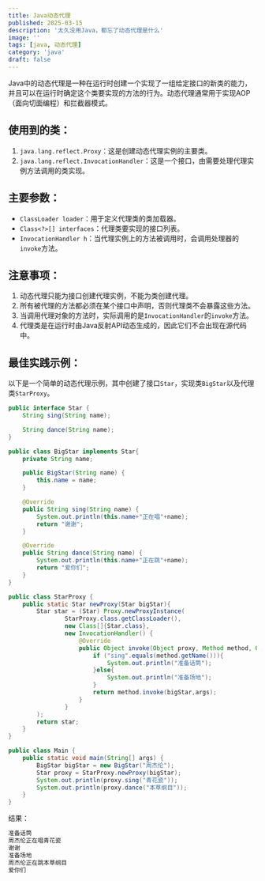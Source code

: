 ```yaml
---
title: Java动态代理
published: 2025-03-15
description: '太久没用Java，都忘了动态代理是什么'
image: ''
tags: [java, 动态代理]
category: 'java'
draft: false 
---
```

Java中的动态代理是一种在运行时创建一个实现了一组给定接口的新类的能力，并且可以在运行时确定这个类要实现的方法的行为。动态代理通常用于实现AOP（面向切面编程）和拦截器模式。
## 使用到的类：
1. `java.lang.reflect.Proxy`：这是创建动态代理实例的主要类。
2. `java.lang.reflect.InvocationHandler`：这是一个接口，由需要处理代理实例方法调用的类实现。
## 主要参数：
- `ClassLoader loader`：用于定义代理类的类加载器。
- `Class<?>[] interfaces`：代理类要实现的接口列表。
- `InvocationHandler h`：当代理实例上的方法被调用时，会调用处理器的`invoke`方法。
## 注意事项：
1. 动态代理只能为接口创建代理实例，不能为类创建代理。
2. 所有被代理的方法都必须在某个接口中声明，否则代理类不会暴露这些方法。
3. 当调用代理对象的方法时，实际调用的是`InvocationHandler`的`invoke`方法。
4. 代理类是在运行时由Java反射API动态生成的，因此它们不会出现在源代码中。
## 最佳实践示例：
以下是一个简单的动态代理示例，其中创建了接口`Star`，实现类`BigStar`以及代理类`StarProxy`。
```java
public interface Star {
    String sing(String name);

    String dance(String name);
}
```
```java
public class BigStar implements Star{
    private String name;

    public BigStar(String name) {
        this.name = name;
    }

    @Override
    public String sing(String name) {
        System.out.println(this.name+"正在唱"+name);
        return "谢谢";
    }

    @Override
    public String dance(String name) {
        System.out.println(this.name+"正在跳"+name);
        return "爱你们";
    }
}
```
```java
public class StarProxy {
    public static Star newProxy(Star bigStar){
        Star star = (Star) Proxy.newProxyInstance(
                StarProxy.class.getClassLoader(),
                new Class[]{Star.class},
                new InvocationHandler() {
                    @Override
                    public Object invoke(Object proxy, Method method, Object[] args) throws Throwable {
                        if ("sing".equals(method.getName())){
                            System.out.println("准备话筒");
                        }else{
                            System.out.println("准备场地");
                        }
                        return method.invoke(bigStar,args);
                    }
                }
        );
        return star;
    }
}
```
```java
public class Main {
    public static void main(String[] args) {
        BigStar bigStar = new BigStar("周杰伦");
        Star proxy = StarProxy.newProxy(bigStar);
        System.out.println(proxy.sing("青花瓷"));
        System.out.println(proxy.dance("本草纲目"));
    }
}
```
结果：
```bash
准备话筒
周杰伦正在唱青花瓷
谢谢
准备场地
周杰伦正在跳本草纲目
爱你们
```